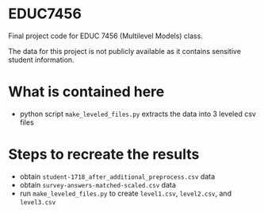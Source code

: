 # EDUC7456
Final project code for EDUC 7456 (Multilevel Models) class.

The data for this project is not publicly available as it contains sensitive student information.

# What is contained here
- python script `make_leveled_files.py` extracts the data into 3 leveled csv files

# Steps to recreate the results
- obtain `student-1718_after_additional_preprocess.csv` data
- obtain `survey-answers-matched-scaled.csv` data
- run `make_leveled_files.py` to create `level1.csv`, `level2.csv`, and `level3.csv`
